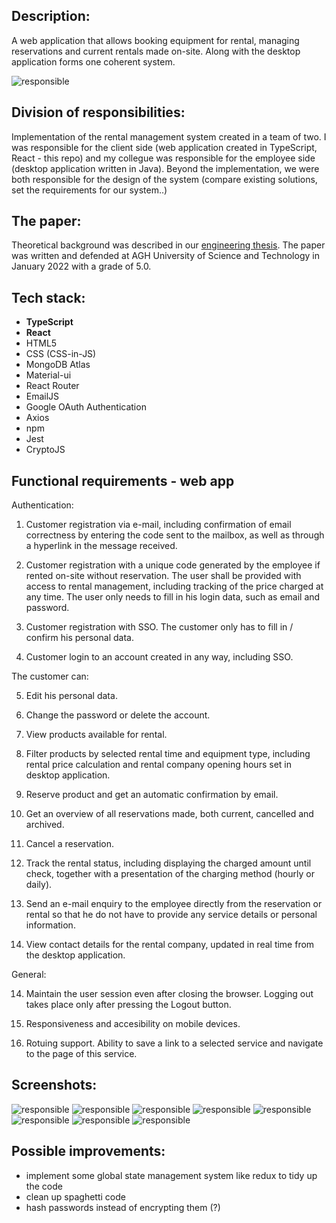 ## Description:

A web application that allows booking equipment for rental, managing reservations and current rentals made on-site. Along with the desktop application forms one coherent system.

![responsible](/readme_images/responsible.png "Responsible mobile screenshot")

## Division of responsibilities:

Implementation of the rental management system created in a team of two. I was responsible for the client side (web application created in TypeScript, React - this repo) and my collegue was responsible for the employee side (desktop application written in Java). Beyond the implementation, we were both responsible for the design of the system (compare existing solutions, set the requirements for our system..)

## The paper:

Theoretical background was described in our [engineering thesis](/engineering-thesis.pdf). The paper was written and defended at AGH University of Science and Technology in January 2022 with a grade of 5.0.

## Tech stack:

- **TypeScript**
- **React**
- HTML5
- CSS (CSS-in-JS)
- MongoDB Atlas
- Material-ui
- React Router
- EmailJS
- Google OAuth Authentication
- Axios
- npm
- Jest
- CryptoJS

## Functional requirements - web app

Authentication:

1. Customer registration via e-mail, including confirmation of email correctness by
entering the code sent to the mailbox, as well as through a hyperlink in the message received.

2. Customer registration with a unique code generated by the employee if rented on-site without reservation. The user shall be provided with access to rental management, including tracking of the price charged at any time. The user only needs to fill in his login data, such as email and password.

3. Customer registration with SSO. The customer only has to fill in / confirm his personal data.

4. Customer login to an account created in any way, including SSO.

The customer can:

5. Edit his personal data.

6. Change the password or delete the account.

7. View products available for rental.

8. Filter products by selected rental time and equipment type, including rental price calculation and rental company opening hours set in desktop application.

9. Reserve product and get an automatic confirmation by email.

10. Get an overview of all reservations made, both current, cancelled and archived.

11. Cancel a reservation.

12. Track the rental status, including displaying the charged amount until check, together with a presentation of the charging method (hourly or daily).

13. Send an e-mail enquiry to the employee directly from the reservation or rental so that he do not have to provide any service details or personal information.

14. View contact details for the rental company, updated in real time from the desktop application.

General:

14. Maintain the user session even after closing the browser. Logging out takes place only after pressing the Logout button.

16. Responsiveness and accesibility on mobile devices.

17. Rotuing support. Ability to save a link to a selected service and navigate to the page of this service.

## Screenshots:

![responsible](/readme_images/reservations.png "Responsible screenshots")
![responsible](/readme_images/login.png "Responsible screenshots")
![responsible](/readme_images/overview.png "Responsible screenshots")
![responsible](/readme_images/reservation.png "Responsible screenshots")
![responsible](/readme_images/profile.png "Responsible screenshots")
![responsible](/readme_images/google-login.png "Responsible screenshots")
![responsible](/readme_images/email-verification.png "Responsible screenshots")
![responsible](/readme_images/email-requests.png "Responsible screenshots")

## Possible improvements:

- implement some global state management system like redux to tidy up the code
- clean up spaghetti code
- hash passwords instead of encrypting them (?)